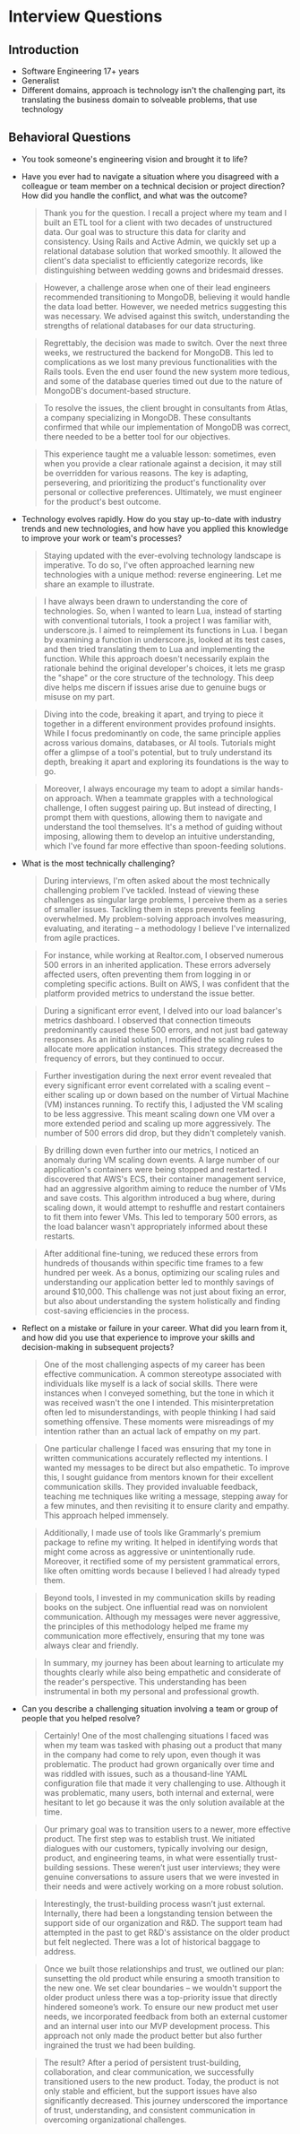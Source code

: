 # Interview Questions

## Introduction

- Software Engineering 17+ years
- Generalist
- Different domains, approach is technology isn't the challenging part, its
  translating the business domain to solveable problems, that use technology

## Behavioral Questions

- You took someone's engineering vision and brought it to life?
- Have you ever had to navigate a situation where you disagreed with a colleague
  or team member on a technical decision or project direction? How did you
  handle the conflict, and what was the outcome?

  > Thank you for the question. I recall a project where my team and I built an
  ETL tool for a client with two decades of unstructured data. Our goal was to
  structure this data for clarity and consistency. Using Rails and Active Admin,
  we quickly set up a relational database solution that worked smoothly. It
  allowed the client's data specialist to efficiently categorize records, like
  distinguishing between wedding gowns and bridesmaid dresses.

  > However, a challenge arose when one of their lead engineers recommended
  transitioning to MongoDB, believing it would handle the data load better.
  However, we needed metrics suggesting this was necessary. We advised against
  this switch, understanding the strengths of relational databases for our data
  structuring.

  > Regrettably, the decision was made to switch. Over the next three weeks, we
  restructured the backend for MongoDB. This led to complications as we lost
  many previous functionalities with the Rails tools. Even the end user found
  the new system more tedious, and some of the database queries timed out due to
  the nature of MongoDB's document-based structure.

  > To resolve the issues, the client brought in consultants from Atlas, a company
  specializing in MongoDB. These consultants confirmed that while our
  implementation of MongoDB was correct, there needed to be a better tool for
  our objectives.

  > This experience taught me a valuable lesson: sometimes, even when you provide
  a clear rationale against a decision, it may still be overridden for various
  reasons. The key is adapting, persevering, and prioritizing the product's
  functionality over personal or collective preferences. Ultimately, we must
  engineer for the product's best outcome.
- Technology evolves rapidly. How do you stay up-to-date with industry trends
  and new technologies, and how have you applied this knowledge to improve your
  work or team's processes?

  > Staying updated with the ever-evolving technology landscape is imperative. To
  do so, I've often approached learning new technologies with a unique method:
  reverse engineering. Let me share an example to illustrate.

  > I have always been drawn to understanding the core of technologies. So, when I
  wanted to learn Lua, instead of starting with conventional tutorials, I took a
  project I was familiar with, underscore.js. I aimed to reimplement its
  functions in Lua. I began by examining a function in underscore.js, looked at
  its test cases, and then tried translating them to Lua and implementing the
  function. While this approach doesn't necessarily explain the rationale behind
  the original developer's choices, it lets me grasp the "shape" or the core
  structure of the technology. This deep dive helps me discern if issues arise
  due to genuine bugs or misuse on my part.

  > Diving into the code, breaking it apart, and trying to piece it together in a
  different environment provides profound insights. While I focus predominantly
  on code, the same principle applies across various domains, databases, or AI
  tools. Tutorials might offer a glimpse of a tool's potential, but to truly
  understand its depth, breaking it apart and exploring its foundations is the
  way to go.

  > Moreover, I always encourage my team to adopt a similar hands-on approach.
  When a teammate grapples with a technological challenge, I often suggest
  pairing up. But instead of directing, I prompt them with questions, allowing
  them to navigate and understand the tool themselves. It's a method of guiding
  without imposing, allowing them to develop an intuitive understanding, which
  I've found far more effective than spoon-feeding solutions.

- What is the most technically challenging?

  > During interviews, I'm often asked about the most technically challenging
  problem I've tackled. Instead of viewing these challenges as singular large
  problems, I perceive them as a series of smaller issues. Tackling them in
  steps prevents feeling overwhelmed. My problem-solving approach involves
  measuring, evaluating, and iterating – a methodology I believe I've
  internalized from agile practices.

  > For instance, while working at Realtor.com, I observed numerous 500 errors in
  an inherited application. These errors adversely affected users, often
  preventing them from logging in or completing specific actions. Built on AWS,
  I was confident that the platform provided metrics to understand the issue
  better.

  > During a significant error event, I delved into our load balancer's metrics
  dashboard. I observed that connection timeouts predominantly caused these 500
  errors, and not just bad gateway responses. As an initial solution, I modified
  the scaling rules to allocate more application instances. This strategy
  decreased the frequency of errors, but they continued to occur.

  > Further investigation during the next error event revealed that every
  significant error event correlated with a scaling event – either scaling up or
  down based on the number of Virtual Machine (VM) instances running. To rectify
  this, I adjusted the VM scaling to be less aggressive. This meant scaling down
  one VM over a more extended period and scaling up more aggressively. The
  number of 500 errors did drop, but they didn't completely vanish.

  > By drilling down even further into our metrics, I noticed an anomaly during VM
  scaling down events. A large number of our application's containers were being
  stopped and restarted. I discovered that AWS's ECS, their container management
  service, had an aggressive algorithm aiming to reduce the number of VMs and
  save costs. This algorithm introduced a bug where, during scaling down, it
  would attempt to reshuffle and restart containers to fit them into fewer VMs.
  This led to temporary 500 errors, as the load balancer wasn't appropriately
  informed about these restarts.

  > After additional fine-tuning, we reduced these errors from hundreds of
  thousands within specific time frames to a few hundred per week. As a bonus,
  optimizing our scaling rules and understanding our application better led to
  monthly savings of around $10,000. This challenge was not just about fixing an
  error, but also about understanding the system holistically and finding
  cost-saving efficiencies in the process.

- Reflect on a mistake or failure in your career. What did you learn from it,
  and how did you use that experience to improve your skills and decision-making
  in subsequent projects?

  > One of the most challenging aspects of my career has been effective
  communication. A common stereotype associated with individuals like myself is
  a lack of social skills. There were instances when I conveyed something, but
  the tone in which it was received wasn't the one I intended. This
  misinterpretation often led to misunderstandings, with people thinking I had
  said something offensive. These moments were misreadings of my intention
  rather than an actual lack of empathy on my part.

  > One particular challenge I faced was ensuring that my tone in written
  communications accurately reflected my intentions. I wanted my messages to be
  direct but also empathetic. To improve this, I sought guidance from mentors
  known for their excellent communication skills. They provided invaluable
  feedback, teaching me techniques like writing a message, stepping away for a
  few minutes, and then revisiting it to ensure clarity and empathy. This
  approach helped immensely.

  > Additionally, I made use of tools like Grammarly's premium package to refine
  my writing. It helped in identifying words that might come across as
  aggressive or unintentionally rude. Moreover, it rectified some of my
  persistent grammatical errors, like often omitting words because I believed I
  had already typed them.

  > Beyond tools, I invested in my communication skills by reading books on the
  subject. One influential read was on nonviolent communication. Although my
  messages were never aggressive, the principles of this methodology helped me
  frame my communication more effectively, ensuring that my tone was always
  clear and friendly.

  > In summary, my journey has been about learning to articulate my thoughts
  clearly while also being empathetic and considerate of the reader's
  perspective. This understanding has been instrumental in both my personal and
  professional growth.

- Can you describe a challenging situation involving a team or group of people
  that you helped resolve?

  > Certainly! One of the most challenging situations I faced was when my team was
  tasked with phasing out a product that many in the company had come to rely
  upon, even though it was problematic. The product had grown organically over
  time and was riddled with issues, such as a thousand-line YAML configuration
  file that made it very challenging to use. Although it was problematic, many
  users, both internal and external, were hesitant to let go because it was the
  only solution available at the time.

  > Our primary goal was to transition users to a newer, more effective product.
  The first step was to establish trust. We initiated dialogues with our
  customers, typically involving our design, product, and engineering teams, in
  what were essentially trust-building sessions. These weren’t just user
  interviews; they were genuine conversations to assure users that we were
  invested in their needs and were actively working on a more robust solution.

  > Interestingly, the trust-building process wasn’t just external. Internally,
  there had been a longstanding tension between the support side of our
  organization and R&D. The support team had attempted in the past to get R&D's
  assistance on the older product but felt neglected. There was a lot of
  historical baggage to address.

  > Once we built those relationships and trust, we outlined our plan: sunsetting
  the old product while ensuring a smooth transition to the new one. We set
  clear boundaries – we wouldn't support the older product unless there was a
  top-priority issue that directly hindered someone’s work. To ensure our new
  product met user needs, we incorporated feedback from both an external
  customer and an internal user into our MVP development process. This approach
  not only made the product better but also further ingrained the trust we had
  been building.

  > The result? After a period of persistent trust-building, collaboration, and
  clear communication, we successfully transitioned users to the new product.
  Today, the product is not only stable and efficient, but the support issues
  have also significantly decreased. This journey underscored the importance of
  trust, understanding, and consistent communication in overcoming
  organizational challenges.
